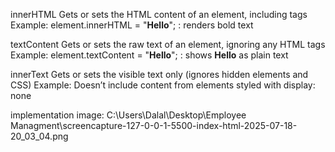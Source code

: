 innerHTML
Gets or sets the HTML content of an element, including tags
Example: element.innerHTML = "<b>Hello</b>"; : renders bold text

textContent
Gets or sets the raw text of an element, ignoring any HTML tags
Example: element.textContent = "<b>Hello</b>"; : shows <b>Hello</b> as plain text

innerText
Gets or sets the visible text only (ignores hidden elements and CSS)
Example: Doesn’t include content from elements styled with display: none


implementation image:
C:\Users\Dalal\Desktop\Employee Managment\screencapture-127-0-0-1-5500-index-html-2025-07-18-20_03_04.png